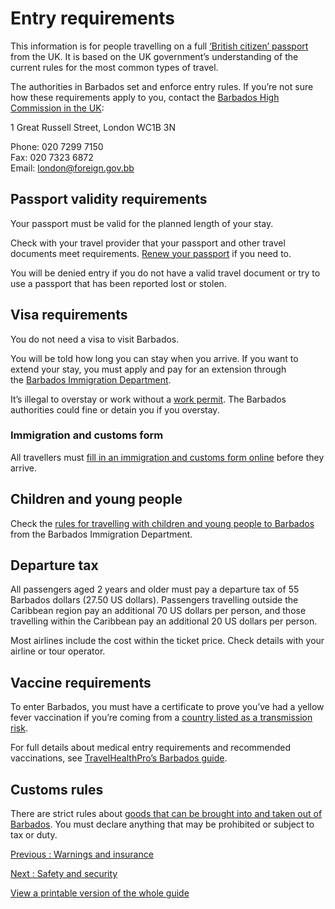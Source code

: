 # Entry requirements

This information is for people travelling on a full [‘British citizen’ passport](https://www.gov.uk/types-of-british-nationality) from the UK. It is based on the UK government’s understanding of the current rules for the most common types of travel.

The authorities in Barbados set and enforce entry rules. If you’re not sure how these requirements apply to you, contact the [Barbados High Commission in the UK](https://www.gov.uk/government/publications/foreign-embassies-in-the-uk):

1 Great Russell Street, London WC1B 3N

Phone: 020 7299 7150  
Fax: 020 7323 6872  
Email: [london@foreign.gov.bb](mailto:london@foreign.gov.bb)

## Passport validity requirements

Your passport must be valid for the planned length of your stay.

Check with your travel provider that your passport and other travel documents meet requirements. [Renew your passport](https://www.gov.uk/renew-adult-passport/renew) if you need to.

You will be denied entry if you do not have a valid travel document or try to use a passport that has been reported lost or stolen.

## Visa requirements

You do not need a visa to visit Barbados.

You will be told how long you can stay when you arrive. If you want to extend your stay, you must apply and pay for an extension through the [Barbados Immigration Department](https://immigration.gov.bb/).

It’s illegal to overstay or work without a [work permit](https://immigration.gov.bb/pages/WorkPermit.aspx). The Barbados authorities could fine or detain you if you overstay.

### Immigration and customs form

All travellers must [fill in an immigration and customs form online](https://travelform.gov.bb/) before they arrive.

## Children and young people

Check the [rules for travelling with children and young people to Barbados](https://immigration.gov.bb/pages/visitor.aspx) from the Barbados Immigration Department.

## Departure tax

All passengers aged 2 years and older must pay a departure tax of 55 Barbados dollars (27.50 US dollars). Passengers travelling outside the Caribbean region pay an additional 70 US dollars per person, and those travelling within the Caribbean pay an additional 20 US dollars per person.

Most airlines include the cost within the ticket price. Check details with your airline or tour operator.

## Vaccine requirements

To enter Barbados, you must have a certificate to prove you’ve had a yellow fever vaccination if you’re coming from a [country listed as a transmission risk](https://nathnacyfzone.org.uk/factsheet/65/countries-with-risk-of-yellow-fever-transmission).

For full details about medical entry requirements and recommended vaccinations, see [TravelHealthPro’s Barbados guide](https://travelhealthpro.org.uk/country/23/barbados#Vaccine_Recommendations).

## Customs rules

There are strict rules about [goods that can be brought into and taken out of Barbados](https://www.visitbarbados.org/plan-your-trip/important-information). You must declare anything that may be prohibited or subject to tax or duty.

[Previous
:
Warnings and insurance](/foreign-travel-advice/barbados)

[Next
:
Safety and security](/foreign-travel-advice/barbados/safety-and-security)

[View a printable version of the whole guide](/foreign-travel-advice/barbados/print)